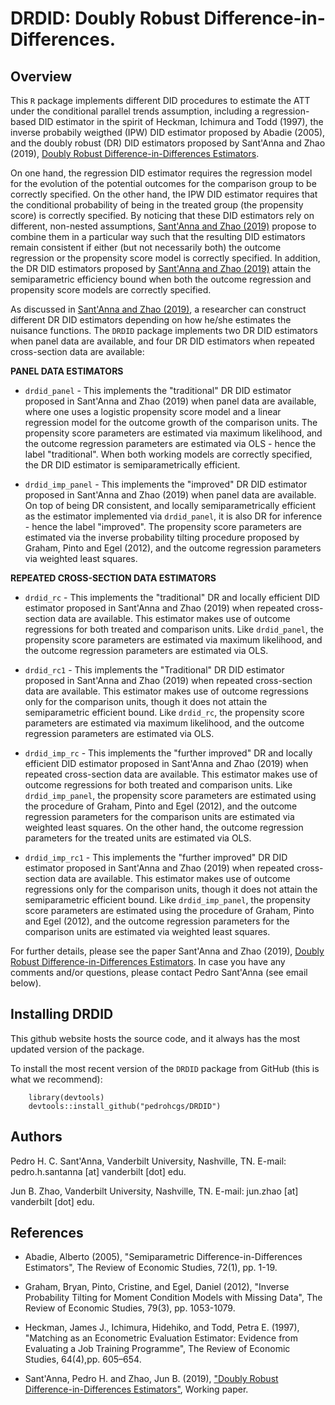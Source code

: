 # DRDID: Doubly Robust Difference-in-Differences.

## Overview 


This `R` package implements different DID procedures to estimate the ATT under the conditional parallel trends assumption, including a regression-based DID estimator in the spirit of Heckman, Ichimura and Todd (1997), the inverse probabily weigthed (IPW) DID estimator proposed by Abadie (2005), and the doubly robust (DR) DID estimators proposed
by Sant'Anna and Zhao (2019), [Doubly Robust Difference-in-Differences Estimators](https://papers.ssrn.com/sol3/papers.cfm?abstract_id=3293315).


On one hand, the regression DID estimator requires the regression model for the evolution of the potential outcomes for the comparison group to be correctly specified. On the other hand, the IPW DID estimator requires that the conditional probability of being in the treated group (the propensity score) is correctly specified. By noticing that these DID estimators rely on different, non-nested assumptions, [Sant'Anna and Zhao (2019)](https://papers.ssrn.com/sol3/papers.cfm?abstract_id=3293315) propose to combine them in a particular way such that the resulting DID estimators remain consistent if either (but not necessarily both) the outcome regression or the propensity score model is correctly specified. In addition, the DR DID estimators proposed by [Sant'Anna and Zhao (2019)](https://papers.ssrn.com/sol3/papers.cfm?abstract_id=3293315) attain the semiparametric efficiency bound when both the outcome regression and propensity score models are correctly specified.


As discussed in [Sant'Anna and Zhao (2019)](https://papers.ssrn.com/sol3/papers.cfm?abstract_id=3293315), a researcher can construct different DR DID estimators depending on how he/she estimates the nuisance functions. The `DRDID` package implements two DR DID estimators when panel data are available, and four DR DID estimators when repeated cross-section data are available:


**PANEL DATA ESTIMATORS**
        
* `drdid_panel` - This implements the "traditional" DR DID estimator proposed in Sant'Anna and Zhao (2019) when panel data are available, where one uses a logistic propensity score model and a linear regression model for the outcome growth of the comparison units. The propensity score parameters are estimated via maximum likelihood, and the outcome regression parameters are estimated via OLS - hence the label "traditional". When both working models are correctly specified, the DR DID estimator is semiparametrically efficient.

* `drdid_imp_panel` - This implements the "improved" DR DID estimator proposed in Sant'Anna and Zhao (2019) when panel data are available. On top of being DR consistent, and locally semiparametrically efficient as the estimator implemented via `drdid_panel`, it is also DR for inference - hence the label "improved". The propensity score parameters are estimated via the inverse probability tilting procedure proposed by Graham, Pinto and Egel (2012), and the outcome regression parameters via weighted least squares.


**REPEATED CROSS-SECTION DATA ESTIMATORS**
        
* `drdid_rc` - This implements the "traditional" DR and locally efficient DID estimator proposed in Sant'Anna and Zhao (2019) when repeated cross-section data are available. This estimator makes use of outcome regressions for both treated and comparison units. Like `drdid_panel`, the propensity score parameters are estimated via maximum likelihood, and the outcome regression parameters are estimated via OLS. 

* `drdid_rc1` - This implements the "Traditional" DR DID estimator proposed in Sant'Anna and Zhao (2019) when repeated cross-section data are available. This estimator makes use of outcome regressions only for the comparison units, though it does not attain the semiparametric efficient bound. Like `drdid_rc`, the propensity score parameters are estimated via maximum likelihood, and the outcome regression parameters are estimated via OLS. 

* `drdid_imp_rc` - This implements the "further improved" DR and locally efficient DID estimator proposed in Sant'Anna and Zhao (2019) when repeated cross-section data are available. This estimator makes use of outcome regressions for both treated and comparison units. Like `drdid_imp_panel`, the propensity score parameters are estimated using the procedure of Graham, Pinto and Egel (2012), and the outcome regression parameters for the comparison units are estimated via weighted least squares. On the other hand, the outcome regression parameters for the treated units are estimated via OLS.

* `drdid_imp_rc1` - This implements the "further improved" DR DID estimator proposed in Sant'Anna and Zhao (2019) when repeated cross-section data are available. This estimator makes use of outcome regressions only for the comparison units, though it does not attain the semiparametric efficient bound. Like `drdid_imp_panel`, the propensity score parameters are estimated using the procedure of Graham, Pinto and Egel (2012), and the outcome regression parameters for the comparison units are estimated via weighted least squares.


For further details, please see the paper Sant'Anna and Zhao (2019), [Doubly Robust Difference-in-Differences Estimators](https://papers.ssrn.com/sol3/papers.cfm?abstract_id=3293315). In case you have any comments and/or questions, please contact Pedro Sant'Anna (see email below).

## Installing DRDID
This github website hosts the source code, and it always has the most updated version of the package.

To install the most recent version of the `DRDID` package from GitHub (this is what we recommend):

        library(devtools)
        devtools::install_github("pedrohcgs/DRDID")
        
## Authors 

Pedro H. C. Sant'Anna, Vanderbilt University, Nashville, TN. E-mail: pedro.h.santanna [at] vanderbilt [dot] edu.

Jun B. Zhao, Vanderbilt University, Nashville, TN. E-mail: jun.zhao [at] vanderbilt [dot] edu.


## References

* Abadie, Alberto (2005), "Semiparametric Difference-in-Differences Estimators", The Review of Economic Studies, 72(1), pp. 1-19.

* Graham, Bryan, Pinto, Cristine, and Egel, Daniel (2012), "Inverse Probability Tilting for Moment Condition Models with Missing Data", The Review of Economic Studies, 79(3), pp. 1053-1079.

* Heckman, James J., Ichimura, Hidehiko, and Todd, Petra E. (1997), "Matching as an Econometric Evaluation Estimator: Evidence from Evaluating a Job Training Programme", The Review of Economic Studies, 64(4),pp. 605–654.

* Sant'Anna, Pedro H. and Zhao, Jun B. (2019), ["Doubly Robust Difference-in-Differences Estimators"](https://papers.ssrn.com/sol3/papers.cfm?abstract_id=3293315), Working paper.

